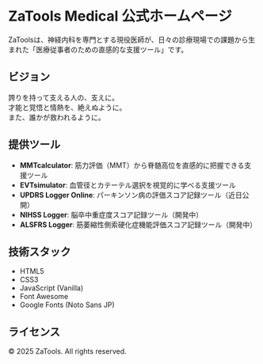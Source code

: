 # ZaTools Medical 公式ホームページ

ZaToolsは、神経内科を専門とする現役医師が、日々の診療現場での課題から生まれた「医療従事者のための直感的な支援ツール」です。

## ビジョン
誇りを持って支える人の、支えに。  
才能と覚悟と情熱を、絶えぬように。  
また、誰かが救われるように。

## 提供ツール
- **MMTcalculator**: 筋力評価（MMT）から脊髄高位を直感的に把握できる支援ツール
- **EVTsimulator**: 血管径とカテーテル選択を視覚的に学べる支援ツール
- **UPDRS Logger Online**: パーキンソン病の評価スコア記録ツール（近日公開）
- **NIHSS Logger**: 脳卒中重症度スコア記録ツール（開発中）
- **ALSFRS Logger**: 筋萎縮性側索硬化症機能評価スコア記録ツール（開発中）

## 技術スタック
- HTML5
- CSS3
- JavaScript (Vanilla)
- Font Awesome
- Google Fonts (Noto Sans JP)

## ライセンス
© 2025 ZaTools. All rights reserved. 